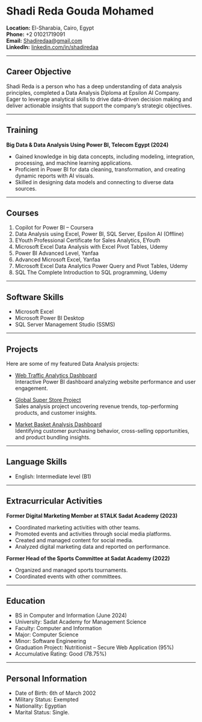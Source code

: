 # Shadi Reda Gouda Mohamed  

**Location:** El-Sharabia, Cairo, Egypt  
**Phone:** +2 01021719091  
**Email:** Shadiredaa@gmail.com  
**LinkedIn:** [linkedin.com/in/shadiredaa](https://www.linkedin.com/in/shadiredaa)  

---

## Career Objective  
Shadi Reda is a person who has a deep understanding of data analysis principles, completed a Data Analysis Diploma at Epsilon AI Company. Eager to leverage analytical skills to drive data-driven decision making and deliver actionable insights that support the company’s strategic objectives.  

---

## Training  
**Big Data & Data Analysis Using Power BI, Telecom Egypt (2024)**  
- Gained knowledge in big data concepts, including modeling, integration, processing, and machine learning applications.  
- Proficient in Power BI for data cleaning, transformation, and creating dynamic reports with AI visuals.  
- Skilled in designing data models and connecting to diverse data sources.  

---

## Courses  
1. Copilot for Power BI – Coursera  
2. Data Analysis using Excel, Power BI, SQL Server, Epsilon AI (Offline)  
3. EYouth Professional Certificate for Sales Analytics, EYouth  
4. Microsoft Excel Data Analysis with Excel Pivot Tables, Udemy  
5. Power BI Advanced Level, Yanfaa  
6. Advanced Microsoft Excel, Yanfaa  
7. Microsoft Excel Data Analytics Power Query and Pivot Tables, Udemy  
8. SQL The Complete Introduction to SQL programming, Udemy  

---

## Software Skills  
- Microsoft Excel  
- Microsoft Power BI Desktop  
- SQL Server Management Studio (SSMS)  

---

##  Projects

Here are some of my featured Data Analysis projects:

- [Web Traffic Analytics Dashboard](https://github.com/Shadi-redaa/WebTraffic-Analytics-Dashboard)  
  Interactive Power BI dashboard analyzing website performance and user engagement.

- [Global Super Store Project](https://github.com/Shadi-redaa/Global-super-store-project)  
  Sales analysis project uncovering revenue trends, top-performing products, and customer insights.

- [Market Basket Analysis Dashboard](https://github.com/Shadi-redaa/Market-Basket-Analysis-Dashboard)  
  Identifying customer purchasing behavior, cross-selling opportunities, and product bundling insights.

---

## Language Skills  
- English: Intermediate level (B1)  

---

## Extracurricular Activities  

**Former Digital Marketing Member at STALK Sadat Academy (2023)**  
- Coordinated marketing activities with other teams.  
- Promoted events and activities through social media platforms.  
- Created and managed content for social media.  
- Analyzed digital marketing data and reported on performance.  

**Former Head of the Sports Committee at Sadat Academy (2022)**  
- Organized and managed sports tournaments.  
- Coordinated events with other committees.  

---

## Education  
- BS in Computer and Information (June 2024)  
- University: Sadat Academy for Management Science  
- Faculty: Computer and Information  
- Major: Computer Science  
- Minor: Software Engineering  
- Graduation Project: Nutritionist – Secure Web Application (95%)  
- Accumulative Rating: Good (78.75%)  

---

## Personal Information  
- Date of Birth: 6th of March 2002  
- Military Status: Exempted  
- Nationality: Egyptian
- Marital Status: Single. 
